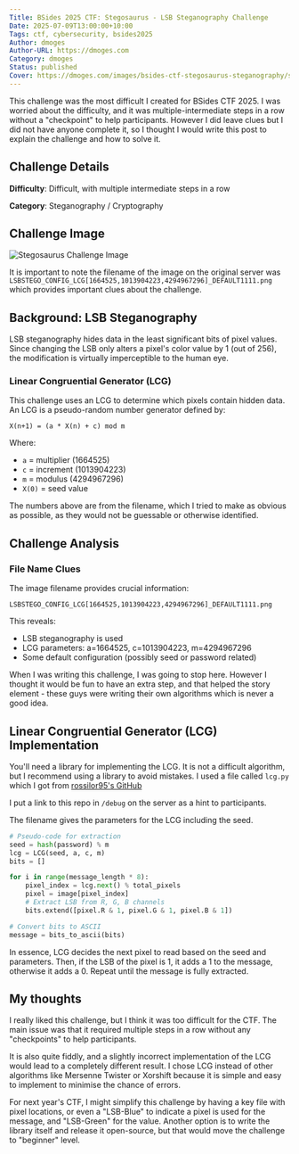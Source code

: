 ```yaml
---
Title: BSides 2025 CTF: Stegosaurus - LSB Steganography Challenge
Date: 2025-07-09T13:00:00+10:00
Tags: ctf, cybersecurity, bsides2025
Author: dmoges
Author-URL: https://dmoges.com
Category: dmoges
Status: published
Cover: https://dmoges.com/images/bsides-ctf-stegosaurus-steganography/stegosaurus-challenge.png
---
```


This challenge was the most difficult I created for BSides CTF 2025.
I was worried about the difficulty, and it was multiple-intermediate steps in a row without a "checkpoint" to help participants.
However I did leave clues but I did not have anyone complete it, so I thought I would write this post to explain the challenge and how to solve it.

## Challenge Details

**Difficulty**: Difficult, with multiple intermediate steps in a row

**Category**: Steganography / Cryptography  

## Challenge Image

![Stegosaurus Challenge Image](https://dmoges.com/images/bsides-ctf-stegosaurus-steganography/stegosaurus-challenge.png)

It is important to note the filename of the image on the original server was `LSBSTEGO_CONFIG_LCG[1664525,1013904223,4294967296]_DEFAULT1111.png` which provides important clues about the challenge.

## Background: LSB Steganography

LSB steganography hides data in the least significant bits of pixel values. Since changing the LSB only alters a pixel's color value by 1 (out of 256), the modification is virtually imperceptible to the human eye.

### Linear Congruential Generator (LCG)

This challenge uses an LCG to determine which pixels contain hidden data. An LCG is a pseudo-random number generator defined by:

```
X(n+1) = (a * X(n) + c) mod m
```

Where:
- `a` = multiplier (1664525)
- `c` = increment (1013904223)
- `m` = modulus (4294967296)
- `X(0)` = seed value

The numbers above are from the filename, which I tried to make as obvious as possible, as they would not be guessable or otherwise identified.

## Challenge Analysis

### File Name Clues

The image filename provides crucial information:
```
LSBSTEGO_CONFIG_LCG[1664525,1013904223,4294967296]_DEFAULT1111.png
```

This reveals:
- LSB steganography is used
- LCG parameters: a=1664525, c=1013904223, m=4294967296
- Some default configuration (possibly seed or password related)

When I was writing this challenge, I was going to stop here.
However I thought it would be fun to have an extra step, and that helped the story element - these guys were writing their own algorithms which is never a good idea.

## Linear Congruential Generator (LCG) Implementation

You'll need a library for implementing the LCG.
It is not a difficult algorithm, but I recommend using a library to avoid mistakes.
I used a file called `lcg.py` which I got from [rossilor95's GitHub](https://github.com/rossilor95/lcg-python/blob/main/lcg.py)

I put a link to this repo in `/debug` on the server as a hint to participants.

The filename gives the parameters for the LCG including the seed.

```python
# Pseudo-code for extraction
seed = hash(password) % m
lcg = LCG(seed, a, c, m)
bits = []

for i in range(message_length * 8):
    pixel_index = lcg.next() % total_pixels
    pixel = image[pixel_index]
    # Extract LSB from R, G, B channels
    bits.extend([pixel.R & 1, pixel.G & 1, pixel.B & 1])

# Convert bits to ASCII
message = bits_to_ascii(bits)
```

In essence, LCG decides the next pixel to read based on the seed and parameters.
Then, if the LSB of the pixel is 1, it adds a 1 to the message, otherwise it adds a 0.
Repeat until the message is fully extracted.

## My thoughts

I really liked this challenge, but I think it was too difficult for the CTF.
The main issue was that it required multiple steps in a row without any "checkpoints" to help participants.

It is also quite fiddly, and a slightly incorrect implementation of the LCG would lead to a completely different result.
I chose LCG instead of other algorithms like Mersenne Twister or Xorshift because it is simple and easy to implement to minimise the chance of errors.

For next year's CTF, I might simplify this challenge by having a key file with pixel locations, or even a "LSB-Blue" to indicate a pixel is used for the message, and "LSB-Green" for the value.
Another option is to write the library itself and release it open-source, but that would move the challenge to "beginner" level.